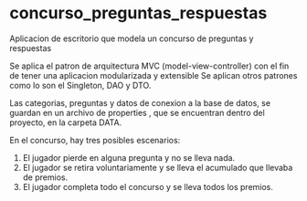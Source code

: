 # concurso_preguntas_respuestas
Aplicacion de escritorio que modela un concurso de preguntas y respuestas

Se aplica el patron de arquitectura MVC (model-view-controller) con el fin de tener una aplicacion modularizada y extensible
Se aplican otros patrones como lo son el Singleton, DAO y DTO.

Las categorias, preguntas y datos de conexion a la base de datos, se guardan en un archivo de properties , que se encuentran dentro del proyecto, en la carpeta DATA.

En el concurso, hay tres posibles escenarios:
1. El jugador pierde en alguna pregunta y no se lleva nada.
2. El jugador se retira voluntariamente y se lleva el acumulado que llevaba de premios.
3. El jugador completa todo el concurso y se lleva todos los premios.

